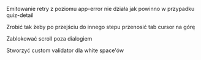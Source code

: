 Emitowanie retry z poziomu app-error nie działa jak powinno w przypadku quiz-detail

Zrobić tak żeby po przejściu do innego stepu przenosić tab cursor na górę

Zablokować scroll poza dialogiem

Stworzyć custom validator dla white space'ów
